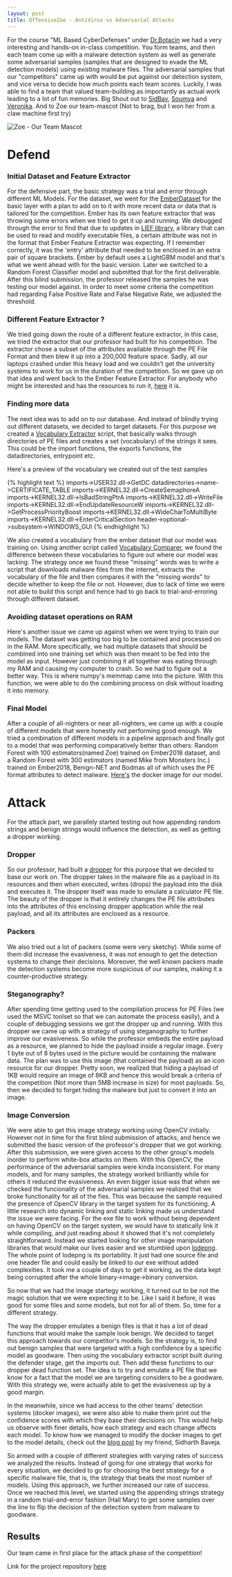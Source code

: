 ```yaml
---
layout: post
title: OffensiveZoe - AntiVirus vs Adversarial Attacks
---
```


For the course "ML Based CyberDefenses" under [Dr.Botacin](https://github.com/marcusbotacin) we had a very interesting and hands-on in-class competition. You form teams, and then each team come up with a malware detection system as well as generate some adversarial samples (samples that are designed to evade the ML detection models) using existing malware files. The adversarial samples that our "competitors" came up with would be put against our detection system, and vice versa to decide how much points each team scores. Luckily, I was able to find a team that valued team-building as importantly as actual work leading to a lot of fun memories. Big Shout out to [SidBav](https://github.com/sidbav), [Soumya](https://github.com/Soumyajyotidutta) and [Veronika](https://github.com/vmaragulova3). And to Zoe our team-mascot (Not to brag, but I won her from a claw machine first try)

![Zoe - Our Team Mascot](/images/zoe.png)

# Defend

### Initial Dataset and Feature Extractor

For the defensive part, the basic strategy was a trial and error through different ML Models. For the dataset, we went for the [EmberDataset](https://github.com/elastic/ember) for the basic layer with a plan to add on to it with more recent data or data that is tailored for the competition. Ember has its own feature extractor that was throwing some errors when we tried to get it up and running. We debugged through the error to find that due to updates in [LIEF library](https://github.com/lief-project), a library that can be used to read and modify executable files, a certain attribute was not in the format that Ember Feature Extractor was expecting. If I remember correctly, it was the 'entry' attribute that needed to be enclosed in an extra pair of square brackets. Ember by default uses a LightGBM model and that's what we went ahead with for the basic version. Later we switched to a Random Forest Classifier model and submitted that for the first deliverable.  After this blind submission, the professor released the samples he was testing our model against. In order to meet some criteria the competition had regarding False Positive Rate and False Negative Rate, we adjusted the threshold. 

### Different Feature Extractor ?
We tried going down the route of a different feature extractor, in this case, we tried the extractor that our professor had built for his competition. The extractor chose a subset of the attributes available through the PE File Format and then blew it up into a 200,000 feature space. Sadly, all our laptops crashed under this heavy load and we couldn't get the university systems to work for us in the duration of the competition. So we gave up on that idea and went back to the Ember Feature Extractor. For anybody who might be interested and has the resources to run it, [here](https://github.com/fabriciojoc/2021-Machine-Learning-Security-Evasion-Competition) it is.

### Finding more data
The next idea was to add on to our database. And instead of blindly trying out different datasets, we decided to target datasets. For this purpose we created a [Vocabulary Extractor](https://github.com/sidbav/AV-vs-Evasive/tree/testing-attacks/scripts/vocabulary_extractor) script, that basically walks through directories of PE files and creates a set (vocabulary) of the strings it sees. This could be the import functions, the exports functions, the datadirectories, entrypoint etc. 

Here's a preview of the vocabulary we created out of the test samples

{% highlight text %}
imports->USER32.dll->GetDC
datadirectories->name->CERTIFICATE_TABLE
imports->KERNEL32.dll->CreateSemaphoreA
imports->KERNEL32.dll->IsBadStringPtrA
imports->KERNEL32.dll->WriteFile
imports->KERNEL32.dll->EndUpdateResourceW
imports->KERNEL32.dll->GetProcessPriorityBoost
imports->KERNEL32.dll->WideCharToMultiByte
imports->KERNEL32.dll->EnterCriticalSection
header->optional->subsystem->WINDOWS_GUI
{% endhighlight %}

We also created a vocabulary from the ember dataset that our model was training on. Using another script called [Vocabulary Comparer](https://github.com/sidbav/AV-vs-Evasive/tree/testing-attacks/scripts/vocab_comparer), we found the difference between these vocabularies to figure out where our model was lacking. The strategy once we found these "missing" words was to write a script that downloads malware files from the internet, extracts the vocabulary of the file and then compares it with the "missing words" to decide whether to keep the file or not. However, due to lack of time we were not able to build this script and hence had to go back to trial-and-erroring through different dataset.

### Avoiding dataset operations on RAM
Here's another issue we came up against when we were trying to train our models. The dataset was getting too big to be contained and processed on in the RAM. More specifically, we had multiple datasets that should be combined into one training set which was then meant to be fed into the model as input. However just combining it all together was eating through my RAM and causing my computer to crash. So we had to figure out a better way. This is where numpy's memmap came into the picture. With this function, we were able to do the combining process on disk without loading it into memory. 

### Final Model
After a couple of all-nighters or near all-nighters, we came up with a couple of different models that were honestly not performing good enough. We tried a combination of different models in a pipeline approach and finally got to a model that was performing comparatively better than others: Random Forest with 100 estimators(named Zoe) trained on Ember2018 dataset, and a Random Forest with 300 estimators (named Mike from Monsters Inc.) trained on Ember2018, Benign-NET and Bodmas all of which uses the PE format attributes to detect malware. [Here's](https://hub.docker.com/repository/docker/sidbav/689-final-submission/general) the docker image for our model.

# Attack 

For the attack part, we parallely started testing out how appending random strings and benign strings would influence the detection, as well as getting a dropper working. 

### Dropper
So our professor, had built a [dropper](https://github.com/marcusbotacin/Dropper) for this purpose that we decided to base our work on. The dropper takes in the malware file as a payload in its resources and then when executed, writes (drops) the payload into the disk and executes it. The dropper itself was made to emulate a calculator PE file. The beauty of the dropper is that it entirely changes the PE file attributes into the attributes of this enclosing dropper application while the real payload, and all its attributes are enclosed as a resource.

### Packers
We also tried out a lot of packers (some were very sketchy). While some of them did increase the evasiveness, it was not enough to get the detection systems to change their decisions. Moreover, the well known packers made the detection systems become more suspicious of our samples, making it a counter-productive strategy.

### Steganography?
After spending time getting used to the compilation process for PE Files (we used the MSVC toolset so that we can automate the process easily), and a couple of debugging sessions we got the dropper up and running. With this dropper we came up with a strategy of using steganography to further improve our evasiveness. So while the professor embeds the entire payload as a resource, we planned to hide the payload inside a regular image. Every 1 byte out of 8 bytes used in the picture would be containing the malware data. The plan was to use this image (that contained the payload) as an icon resource for our dropper. Pretty soon, we realized that hiding a payload of 1KB would require an image of 8KB and hence this would break a criteria of the competition (Not more than 5MB increase in size) for most payloads. So, then we decided to forget hiding the malware but just to convert it into an image.

### Image Conversion
We were able to get this image strategy working using OpenCV initially. However not in time for the first blind submission of attacks, and hence we submitted the basic version of the professor's dropper that we got working. After this submission, we were given access to the other group's models inorder to perform white-box attacks on them. With this OpenCV, the performance of the adversarial samples were kinda inconsistent. For many models, and for many samples, the strategy worked brilliantly while for others it reduced the evasiveness. An even bigger issue was that when we checked the funcionality of the adversarial samples we realized that we broke functionality for all of the fies. This was because the sample required the presence of OpenCV library in the target system for its functioning. A little research into dynamic linking and static linking made us understand the issue we were facing. For the exe file to work without being dependent on having OpenCV on the target system, we would have to statically link it while compiling, and just reading about it showed that it's not completely straightforward. Instead we started looking for other image manipulation libraries that would make our lives easier and we stumbled upon [lodepng](https://github.com/lvandeve/lodepng). The whole point of lodepng is its portability. It just had one source file and one header file and could easily be linked to our exe without added complexities. It took me a couple of days to get it working, as the data kept being corrupted after the whole binary->image->binary conversion.

So now that we had the image startegy working, it turned out to be not the magic solution that we were expecting it to be. Like I said it before, it was good for some files and some models, but not for all of them. So, time for a different strategy.

The way the dropper emulates a benign files is that it has a lot of dead functions that would make the sample look benign. We decided to target this approach towards our competitor's models. So the strategy is, to find out benign samples that were targeted with a high confidence by a specific model as goodware. Then using the vocabulary extractor script built during the defender stage, get the imports out. Then add these functions to our dropper dead function set. The idea is to try and emulate a PE file that we know for a fact that the model we are targeting considers to be a goodware. With this strategy we, were actually able to get the evasiveness up by a good margin.

In the meanwhile, since we had access to the other teams' detection systems (docker images), we were also able to make them print out the confidence scores with which they base their decisions on. This would help us observe with finer details, how each strategy and each change affects each model. To know how we managed to modify the docker images to get to the model details, check out the [blog post](https://github.com/marcusbotacin/Dropper) by my friend, Sidharth Baveja. 

So armed with a couple of different strategies with varying rates of success we analyzed the results. Instead of going for one strategy that works for every situation, we decided to go for choosing the best strategy for a specific malware file, that is, the strategy that beats the most number of models. Using this approach, we further increased our rate of success. Once we reached this level, we started using the appending strings strategy in a random trial-and-error fashion (Hail Mary) to get some samples over the line to flip the decision of the detection system from malware to goodware.

## Results

Our team came in first place for the attack phase of the competition!

Link for the project repository [here](https://github.com/sidbav/AV-vs-Evasive)
